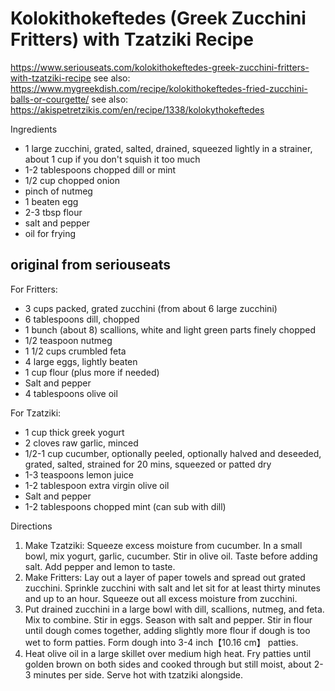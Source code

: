 # Kolokithokeftedes (Greek Zucchini Fritters) with Tzatziki Recipe

https://www.seriouseats.com/kolokithokeftedes-greek-zucchini-fritters-with-tzatziki-recipe
see also: https://www.mygreekdish.com/recipe/kolokithokeftedes-fried-zucchini-balls-or-courgette/
see also: https://akispetretzikis.com/en/recipe/1338/kolokythokeftedes

Ingredients

* 1 large zucchini, grated, salted, drained, squeezed lightly in a strainer, about 1 cup if you don't squish it too much
* 1-2 tablespoons chopped dill or mint
* 1/2 cup chopped onion
* pinch of nutmeg
* 1 beaten egg
* 2-3 tbsp flour
* salt and pepper
* oil for frying

## original from seriouseats

For Fritters:

* 3 cups packed, grated zucchini (from about 6 large zucchini)
* 6 tablespoons dill, chopped
* 1 bunch (about 8) scallions, white and light green parts finely chopped
* 1/2 teaspoon nutmeg
* 1 1/2 cups crumbled feta
* 4 large eggs, lightly beaten
* 1 cup flour (plus more if needed)
* Salt and pepper
* 4 tablespoons olive oil

For Tzatziki:

* 1 cup thick greek yogurt
* 2 cloves raw garlic, minced
* 1/2-1 cup cucumber, optionally peeled, optionally halved and deseeded, grated, salted, strained for 20 mins, squeezed
  or patted dry
* 1-3 teaspoons lemon juice
* 1-2 tablespoon extra virgin olive oil
* Salt and pepper
* 1-2 tablespoons chopped mint (can sub with dill)

Directions

1. Make Tzatziki: Squeeze excess moisture from cucumber. In a small bowl, mix yogurt, garlic, cucumber. Stir in olive
   oil. Taste before adding salt. Add pepper and lemon to taste.
2. Make Fritters: Lay out a layer of paper towels and spread out grated zucchini. Sprinkle zucchini with salt and let
   sit for at least thirty minutes and up to an hour. Squeeze out all excess moisture from zucchini.
3. Put drained zucchini in a large bowl with dill, scallions, nutmeg, and feta. Mix to combine. Stir in eggs. Season
   with salt and pepper. Stir in flour until dough comes together, adding slightly more flour if dough is too wet to
   form patties. Form dough into 3-4 inch【10.16 cm】 patties.
5. Heat olive oil in a large skillet over medium high heat. Fry patties until golden brown on both sides and cooked
   through but still moist, about 2-3 minutes per side. Serve hot with tzatziki alongside.
